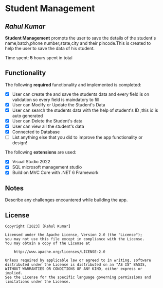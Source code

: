 # Student Management 

## *Rahul Kumar*

**Student Management** prompts the user to save the details of the student's name,batch,phone number,state,city and their pincode.This is created to help 
the user to save the data of his student.

Time spent: **5** hours spent in total

## Functionality

The following **required** functionality and implemented is completed:

* [x] User can create the and save the students data and every field is on validation so every field is maindatory to fill
* [x] User can Modify or Update the Student's Data
* [x] User can search the students data with the help of student's ID ,this id is auto generated
* [x] User can Delete the Student's data
* [x] User can view all the student's data
* [x] Connected to Database
* [ ] List anything else that you did to improve the app functionality or design!

The following **extensions** are used:

* [x] Visual Studio 2022
* [x] SQL microsoft management studio
* [x] Build on MVC Core with .NET 6 Framework

## Notes

Describe any challenges encountered while building the app.

## License

    Copyright [2023] [Rahul Kumar]

    Licensed under the Apache License, Version 2.0 (the "License");
    you may not use this file except in compliance with the License.
    You may obtain a copy of the License at

        http://www.apache.org/licenses/LICENSE-2.0

    Unless required by applicable law or agreed to in writing, software
    distributed under the License is distributed on an "AS IS" BASIS,
    WITHOUT WARRANTIES OR CONDITIONS OF ANY KIND, either express or implied.
    See the License for the specific language governing permissions and
    limitations under the License.
